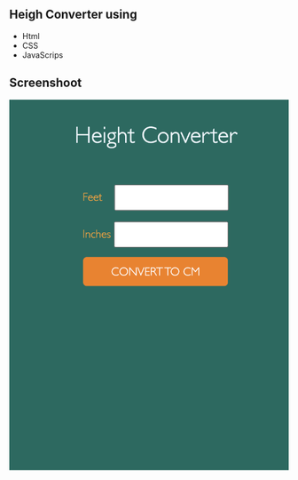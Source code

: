 
## Heigh Converter using 
- Html
- CSS
- JavaScrips



## Screenshoot
![Screenshoot of the project](https://github.com/elydaniels/heightvonverter/blob/c41ffb234de974f0fb5e98383e994834496077f4/heightconverter.png)

